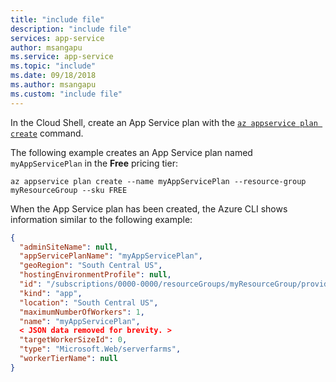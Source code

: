 ```yaml
---
title: "include file"
description: "include file"
services: app-service
author: msangapu
ms.service: app-service
ms.topic: "include"
ms.date: 09/18/2018
ms.author: msangapu
ms.custom: "include file"
---
```


In the Cloud Shell, create an App Service plan with the [`az appservice plan create`](/cli/azure/appservice/plan?view=azure-cli-latest#az_appservice_plan_create) command.

The following example creates an App Service plan named `myAppServicePlan` in the **Free** pricing tier:

```azurecli-interactive
az appservice plan create --name myAppServicePlan --resource-group myResourceGroup --sku FREE
```

When the App Service plan has been created, the Azure CLI shows information similar to the following example:

```json
{ 
  "adminSiteName": null,
  "appServicePlanName": "myAppServicePlan",
  "geoRegion": "South Central US",
  "hostingEnvironmentProfile": null,
  "id": "/subscriptions/0000-0000/resourceGroups/myResourceGroup/providers/Microsoft.Web/serverfarms/myAppServicePlan",
  "kind": "app",
  "location": "South Central US",
  "maximumNumberOfWorkers": 1,
  "name": "myAppServicePlan",
  < JSON data removed for brevity. >
  "targetWorkerSizeId": 0,
  "type": "Microsoft.Web/serverfarms",
  "workerTierName": null
} 
```
